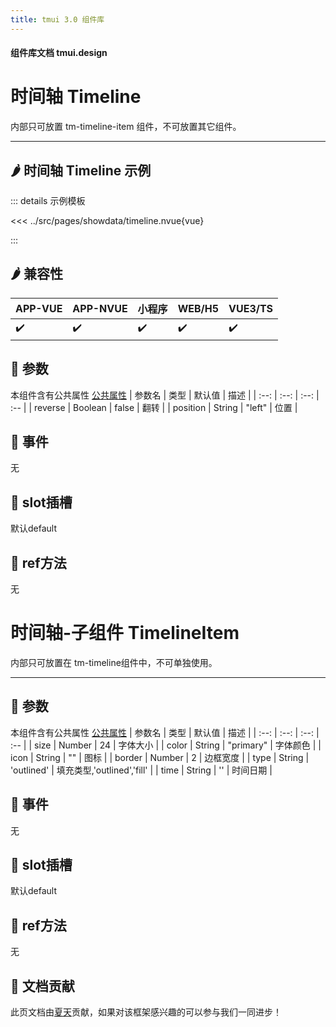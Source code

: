 ```yaml
---
title: tmui 3.0 组件库
---
```


<script setup>
import webview from '../components/mobileWebview.vue'
</script>

#### 组件库文档 tmui.design

# 时间轴 Timeline
内部只可放置 tm-timeline-item 组件，不可放置其它组件。

---

## :hot_pepper: 时间轴 Timeline 示例

<webview url="https://tmui.design/h5/#/pages/showdata/timeline"></webview>

::: details 示例模板

<<< ../src/pages/showdata/timeline.nvue{vue}

:::

## :hot_pepper: 兼容性

| APP-VUE | APP-NVUE | 小程序 | WEB/H5 | VUE3/TS |
| --- | --- | --- | --- | --- |
| :heavy_check_mark: | :heavy_check_mark: | :heavy_check_mark: | :heavy_check_mark: | :heavy_check_mark: |

## :seedling: 参数
本组件含有公共属性 [公共属性](/doc/spec/组件公共样式.md)
| 参数名 | 类型 | 默认值 | 描述 |
| :--: | :--: | :--: | :-- |
| reverse | Boolean | false | 翻转 |
| position | String | "left" | 位置 |

## :rose: 事件
无

## :corn: slot插槽
默认default

## :green_salad: ref方法
无

# 时间轴-子组件 TimelineItem
内部只可放置在 tm-timeline组件中，不可单独使用。

---

## :seedling: 参数
本组件含有公共属性 [公共属性](/doc/spec/组件公共样式.md)
| 参数名 | 类型 | 默认值 | 描述 |
| :--: | :--: | :--: | :-- |
| size | Number | 24 | 字体大小 |
| color | String | "primary" | 字体颜色 |
| icon | String | "" | 图标 |
| border | Number | 2 | 边框宽度 |
| type | String | 'outlined' | 填充类型,'outlined','fill' |
| time | String | '' | 时间日期 |

## :rose: 事件
无

## :corn: slot插槽
默认default

## :green_salad: ref方法
无

## :couplekiss: 文档贡献
此页文档由[夏天](https://gitee.com/Xia_5718)贡献，如果对该框架感兴趣的可以参与我们一同进步！